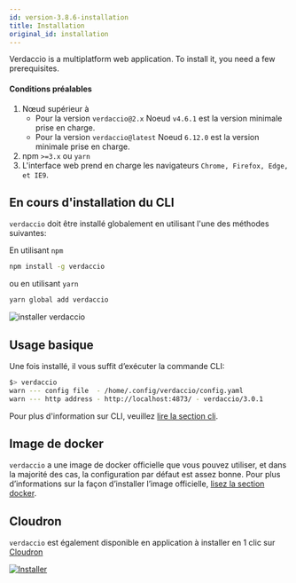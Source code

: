```yaml
---
id: version-3.8.6-installation
title: Installation
original_id: installation
---
```


Verdaccio is a multiplatform web application. To install it, you need a few prerequisites.

#### Conditions préalables

1. Nœud supérieur à 
    - Pour la version `verdaccio@2.x` Noeud `v4.6.1` est la version minimale prise en charge.
    - Pour la version `verdaccio@latest` Noeud `6.12.0` est la version minimale prise en charge.
2. npm `>=3.x` ou `yarn`
3. L'interface web prend en charge les navigateurs `Chrome, Firefox, Edge, et IE9`.

## En cours d'installation du CLI

`verdaccio` doit être installé globalement en utilisant l'une des méthodes suivantes:

En utilisant `npm`

```bash
npm install -g verdaccio
```

ou en utilisant `yarn`

```bash
yarn global add verdaccio
```

![installer verdaccio](/svg/install_verdaccio.gif)

## Usage basique

Une fois installé, il vous suffit d’exécuter la commande CLI:

```bash
$> verdaccio
warn --- config file  - /home/.config/verdaccio/config.yaml
warn --- http address - http://localhost:4873/ - verdaccio/3.0.1
```

Pour plus d'information sur CLI, veuillez [lire la section cli](cli.md).

## Image de docker

`verdaccio` a une image de docker officielle que vous pouvez utiliser, et dans la majorité des cas, la configuration par défaut est assez bonne. Pour plus d’informations sur la façon d’installer l’image officielle, [lisez la section docker](docker.md).

## Cloudron

`verdaccio` est également disponible en application à installer en 1 clic sur [Cloudron](https://cloudron.io)

[![Installer](https://cloudron.io/img/button.svg)](https://cloudron.io/button.html?app=org.eggertsson.verdaccio)